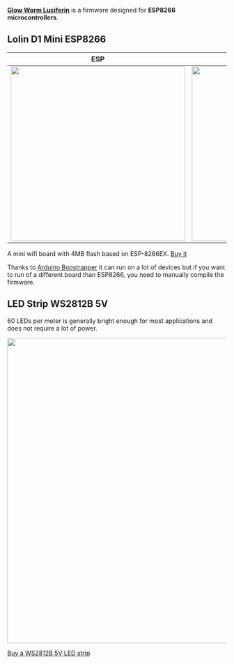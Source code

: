 [**Glow Worm Luciferin**](https://github.com/sblantipodi/glow_worm_luciferin) is a firmware designed for **ESP8266 microcontrollers**.  

## Lolin D1 Mini ESP8266
|  ESP                 |  Board                         |
|----------------------|--------------------------------|
|<a href="https://www.wemos.cc/en/latest/d1/d1_mini.html"><img width="400" src="https://github.com/wemos/docs/raw/master/docs/en/_static/boards/d1_mini_v3.1.0_1_16x16.jpg"></a>|<a href="https://www.wemos.cc/en/latest/d1/d1_mini.html"><img width="400" src="https://github.com/wemos/docs/raw/master/docs/en/_static/boards/d1_mini_v3.1.0_2_16x16.jpg"></a>|

A mini wifi board with 4MB flash based on ESP-8266EX.
[Buy it](https://www.aliexpress.com/store/product/D1-mini-Mini-NodeMcu-4M-bytes-Lua-WIFI-Internet-of-Things-development-board-based-ESP8266/1331105_32529101036.html)

Thanks to [Arduino Boostrapper](https://github.com/sblantipodi/arduino_bootstrapper) it can run on a lot of devices but if you want to run of a different board than ESP8266, you need to manually compile the firmware.

## LED Strip WS2812B 5V
60 LEDs per meter is generally bright enough for most applications and does not require a lot of power.

<img width="700" src="https://github.com/sblantipodi/firefly_luciferin/blob/master/data/img/ledstirp.jpg?raw=true">

[Buy a WS2812B 5V LED strip](https://it.aliexpress.com/item/2036819167.html?spm=a2g0o.productlist.0.0.c2c62ebbwuKrXg&algo_pvid=4b1df0eb-0e7b-4db3-8504-7138792cfd33&algo_expid=4b1df0eb-0e7b-4db3-8504-7138792cfd33-1&btsid=0be3764315962398572251849e9627&ws_ab_test=searchweb0_0,searchweb201602_,searchweb201603_)